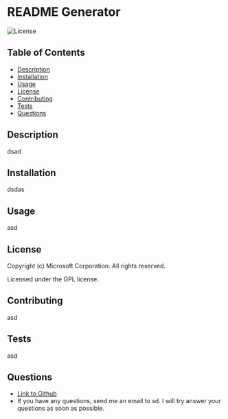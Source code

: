 
# README Generator
![License](https://img.shields.io/github/license/andresliu22/readme-generator?color=green&label=License)
## Table of Contents
* [Description](#description)
* [Installation](#installation)
* [Usage](#usage)
* [License](#license)
* [Contributing](#contributing)
* [Tests](#tests)
* [Questions](#questions)
## Description
dsad
## Installation
dsdas
## Usage
asd
## License
Copyright (c) Microsoft Corporation. All rights reserved.

Licensed under the GPL license.
## Contributing
asd
## Tests
asd
## Questions
* [Link to Github](https://github.com/ads)
* If you have any questions, send me an email to sd. I will try answer your questions as soon as possible.
